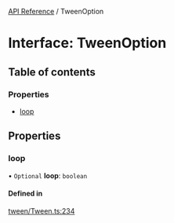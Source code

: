 [API Reference](../README.md) / TweenOption

# Interface: TweenOption

## Table of contents

### Properties

- [loop](TweenOption.md#loop)

## Properties

### loop

• `Optional` **loop**: `boolean`

#### Defined in

[tween/Tween.ts:234](https://github.com/Lanfei/playable.js/blob/99bdc51/src/tween/Tween.ts#L234)
